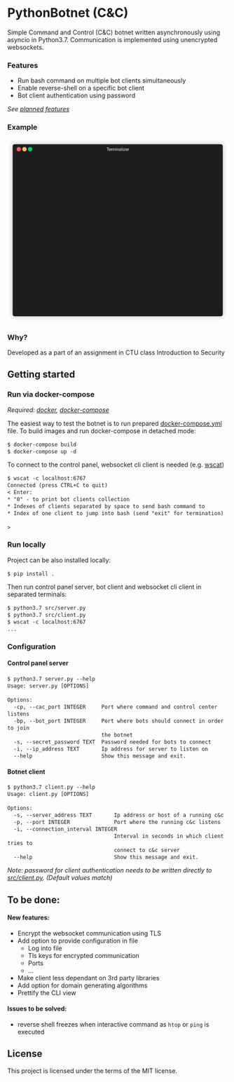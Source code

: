 # PythonBotnet (C&C)

Simple Command and Control (C&C) botnet written asynchronously using asyncio
in Python3.7. Communication is implemented using unencrypted websockets.

### Features

* Run bash command on multiple bot clients simultaneously
* Enable reverse-shell on a specific bot client
* Bot client authentication using password

*See [planned features](#to-be-done)*

### Example

![](demo/demo-v1.gif)


### Why?

Developed as a part of an assignment in CTU class Introduction to Security

## Getting started

### Run via docker-compose

*Required: [docker](https://www.docker.com/), [docker-compose](https://docs.docker.com/compose/)*


The easiest way to test the botnet is to run prepared 
[docker-compose.yml](docker-compose.yml) file. To build images and run 
docker-compose in detached mode:
```
$ docker-compose build
$ docker-compose up -d
```

To connect to the control panel, websocket cli client is needed (e.g. 
[wscat](https://www.npmjs.com/package/wscat))
```
$ wscat -c localhost:6767
Connected (press CTRL+C to quit)
< Enter: 
* "0" - to print bot clients collection
* Indexes of clients separated by space to send bash command to
* Index of one client to jump into bash (send "exit" for termination)

>
```


### Run locally

Project can be also installed locally:
```
$ pip install . 
```

Then run control panel server, bot client and websocket cli client in separated 
 terminals:

```
$ python3.7 src/server.py
$ python3.7 src/client.py
$ wscat -c localhost:6767
...
```

### Configuration

#### Control panel server
```
$ python3.7 server.py --help
Usage: server.py [OPTIONS]

Options:
  -cp, --cac_port INTEGER     Port where command and control center listens
  -bp, --bot_port INTEGER     Port where bots should connect in order to join
                              the botnet
  -s, --secret_password TEXT  Password needed for bots to connect
  -i, --ip_address TEXT       Ip address for server to listen on
  --help                      Show this message and exit.
```

#### Botnet client
```
$ python3.7 client.py --help
Usage: client.py [OPTIONS]

Options:
  -s, --server_address TEXT       Ip address or host of a running c&c
  -p, --port INTEGER              Port where the running c&c listens
  -i, --connection_interval INTEGER
                                  Interval in seconds in which client tries to
                                  connect to c&c server
  --help                          Show this message and exit.
```
*Note: password for client authentication needs to be written directly to 
[src/client.py](src/client.py). (Default values match)*

## To be done:

#### New features:
* Encrypt the websocket communication using TLS
* Add option to provide configuration in file
    * Log into file
    * Tls keys for encrypted communication
    * Ports
    * ...
* Make client less dependant on 3rd party libraries 
* Add option for domain generating algorithms
* Prettify the CLI view

#### Issues to be solved:
* reverse shell freezes when interactive command as `htop` or `ping` is executed

## License
This project is licensed under the terms of the MIT license.